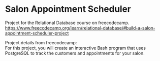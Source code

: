 # Salon Appointment Scheduler

Project for the Relational Database course on freecodecamp.  
https://www.freecodecamp.org/learn/relational-database/#build-a-salon-appointment-scheduler-project

Project details from freecodecamp:  
For this project, you will create an interactive Bash program that uses PostgreSQL to track the customers and appointments for your salon.
